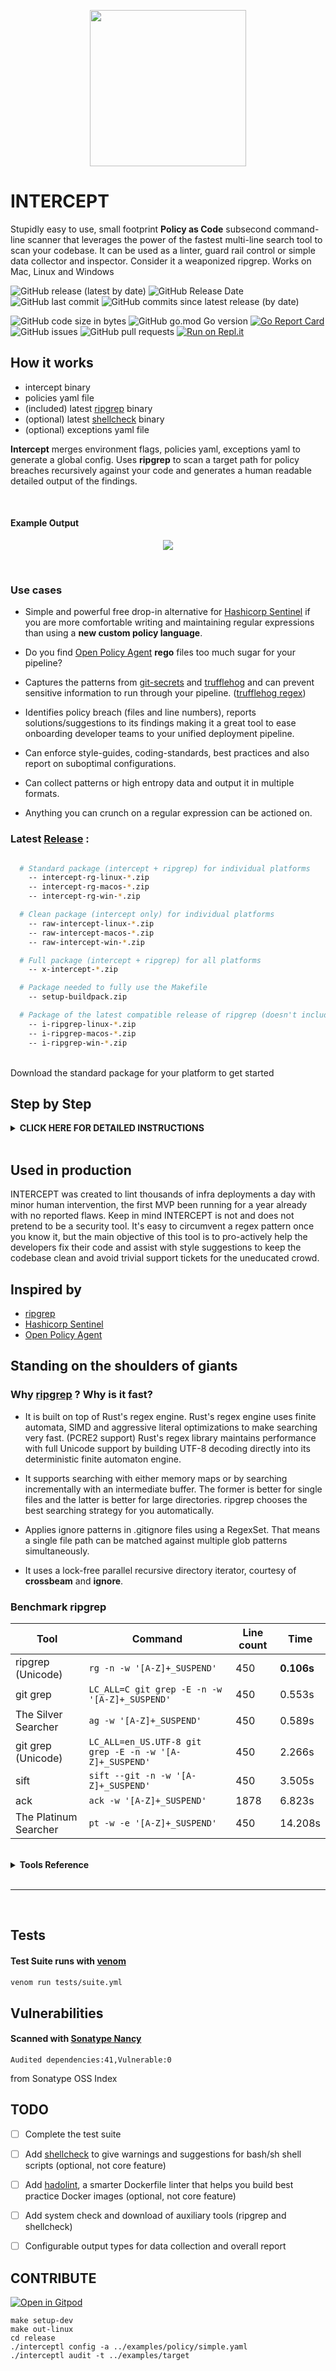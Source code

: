 <p align="center">

<img src="static/intercept.png" width="250">

</p>

# INTERCEPT

Stupidly easy to use, small footprint **Policy as Code** subsecond command-line scanner that leverages the power of the fastest multi-line search tool to scan your codebase. It can be used as a linter, guard rail control or simple data collector and inspector. Consider it a weaponized ripgrep. Works on Mac, Linux and Windows

![GitHub release (latest by date)](https://img.shields.io/github/v/release/xfhg/intercept)
![GitHub Release Date](https://img.shields.io/github/release-date/xfhg/intercept)
![GitHub last commit](https://img.shields.io/github/last-commit/xfhg/intercept)
![GitHub commits since latest release (by date)](https://img.shields.io/github/commits-since/xfhg/intercept/latest)

![GitHub code size in bytes](https://img.shields.io/github/languages/code-size/xfhg/intercept)
![GitHub go.mod Go version](https://img.shields.io/github/go-mod/go-version/xfhg/intercept)
[![Go Report Card](https://goreportcard.com/badge/github.com/xfhg/intercept)](https://goreportcard.com/report/github.com/xfhg/intercept)
![GitHub issues](https://img.shields.io/github/issues-raw/xfhg/intercept)
![GitHub pull requests](https://img.shields.io/github/issues-pr-raw/xfhg/intercept)
[![Run on Repl.it](https://repl.it/badge/github/xfhg/intercept)](https://repl.it/github/xfhg/intercept)

## How it works

- intercept binary
- policies yaml file
- (included) latest [ripgrep](https://github.com/BurntSushi/ripgrep) binary
- (optional) latest [shellcheck](https://github.com/koalaman/shellcheck) binary
- (optional) exceptions yaml file

**Intercept** merges environment flags, policies yaml, exceptions yaml to generate a global config.
Uses **ripgrep** to scan a target path for policy breaches recursively against your code and generates a human readable detailed output of the findings.

<br>

#### Example Output

<p align="center">
<img src="static/output.png" >
</p>

<br>

### Use cases

- Simple and powerful free drop-in alternative for [Hashicorp Sentinel](https://www.hashicorp.com/sentinel/) if you are more comfortable writing and maintaining regular expressions than using a **new custom policy language**.

- Do you find [Open Policy Agent](https://www.openpolicyagent.org/) **rego** files too much sugar for your pipeline?

- Captures the patterns from [git-secrets](https://github.com/awslabs/git-secrets) and [trufflehog](https://github.com/dxa4481/truffleHog) and can prevent sensitive information to run through your pipeline. ([trufflehog regex](https://github.com/dxa4481/truffleHog/blob/dev/scripts/searchOrg.py))

- Identifies policy breach (files and line numbers), reports solutions/suggestions to its findings making it a great tool to ease onboarding developer teams to your unified deployment pipeline.

- Can enforce style-guides, coding-standards, best practices and also report on suboptimal configurations.

- Can collect patterns or high entropy data and output it in multiple formats.

- Anything you can crunch on a regular expression can be actioned on.

### Latest [Release](https://github.com/xfhg/intercept/releases) :

```sh

  # Standard package (intercept + ripgrep) for individual platforms
    -- intercept-rg-linux-*.zip
    -- intercept-rg-macos-*.zip
    -- intercept-rg-win-*.zip

  # Clean package (intercept only) for individual platforms
    -- raw-intercept-linux-*.zip
    -- raw-intercept-macos-*.zip
    -- raw-intercept-win-*.zip

  # Full package (intercept + ripgrep) for all platforms
    -- x-intercept-*.zip

  # Package needed to fully use the Makefile
    -- setup-buildpack.zip

  # Package of the latest compatible release of ripgrep (doesn't include intercept)
    -- i-ripgrep-linux-*.zip
    -- i-ripgrep-macos-*.zip
    -- i-ripgrep-win-*.zip

```

<br>
Download the standard package for your platform to get started

<br>

## Step by Step

<details>
<summary><b>CLICK HERE FOR DETAILED INSTRUCTIONS</b></summary>

<br>

Let's take a real-world example and verify how the dev teams are using our compliant terraform modules

On the folder [examples/](https://github.com/xfhg/intercept/tree/master/examples) we will scan the imaginary infra repo that contains terraform code at [examples/target/](https://github.com/xfhg/intercept/tree/master/examples/target)

## 1. Write a global policy file ([examples/policy/simple.yaml](https://github.com/xfhg/intercept/tree/master/examples/policy/simple.yaml))

We intend to :

- **scan** if private keys are present on their infra code (rule 1)

  - we want this policy to be fatal (**fatal:true**) and accept no exceptions (**enforcement:true**)
  - by omission of environment, this policy is fatal regardless of where it is scanning

- **scan** if modules are being sourced from its compliant source and not locally or from git (rule 5)

  - we want this policy to be fatal (**fatal:true**) only when the environment is PROD (**environment:prod**)
  - this policy can accept local exceptions (**enforcement:false**)

- **collect** instances of tf resources outside of the module usage

<br>

**Note :** _full text on the file, some text redacted from the snippets below for clarity._

<br>

```yaml
Banner: |

  | Use this banner to post guidelines and documentation about this pipeline step

  Free multi-line text

Rules:
  - name: Private key committed in code
    id: 1
    description:
    solution:
    error:
    type: scan
    enforcement: true
    environment:
    fatal: true
    patterns:
      - \s*(-----BEGIN PRIVATE KEY-----)
      - \s*(-----BEGIN RSA PRIVATE KEY-----)
      - \s*(-----BEGIN DSA PRIVATE KEY-----)
      - \s*(-----BEGIN EC PRIVATE KEY-----)
      - \s*(-----BEGIN OPENSSH PRIVATE KEY-----)
      - \s*(-----BEGIN PGP PRIVATE KEY BLOCK-----)

  - name: Compliant module source
    id: 5
    description:
    error:
    type: scan
    solution:
    environment: prod
    fatal: true
    enforcement: false
    patterns:
      - source\s*.*\.git"
      - \s+source\s*=\s*"((?!https\:).)

  - name: Collect sparse TF resources outside of modules.
    description:
    type: collect
    patterns:
      - (resource)\s*"(.*)"
```

You should also customize the Exit Error messages on the same file.

```yaml
ExitCritical: "Critical irregularities found in your code"
ExitWarning: "Irregularities found in your code"
ExitClean: "Clean report"
```

Where Exit Critical represents exit code of 1 when a fatal policy is breached.

## 2. Add the config file to intercept

```sh
intercept config -a policy/simple.yaml
```

intercept will always create a config.yaml from the imported configuration files, at the moment it does not support merging of the same class of items

```
| INTERCEPT
|
| Policy file : config.yaml
|
| Config file updated
```

You can reset the config file with :

```
intercept config -r
```

## 3. Run the scan against target/ directory

This is the simplest call of audit:

```sh
intercept audit -t target/
```

<p align="center">
<img src="static/step01.png" style="border-radius:10px">
</p>

Exiting with just a warning...

Adding **prod** as environment variable:

```
intercept audit -t target/ -e prod
```

<p align="center">
<img src="static/step02.png" style="border-radius:10px">
</p>

Notice the fatal exception and the exit code 1

## 5. Add more policies ([examples/policy/complex.yaml](https://github.com/xfhg/intercept/tree/master/examples/policy/complex.yaml))

Looks great so far... let's validate that networking resources are not being hardcoded and also intercept any module deployment with suboptimal configuration parameters.

- **scan** if any SUBNET or VPC ids are being hardcoded instead of captured via data lookups (rule 001)

  - we want this policy to be fatal (**fatal:true**) immediately on DEV environment (**environment:dev**)
  - accept no exceptions (**enforcement:true**)

- **scan** if modules are being setup with suboptimal configuration parameters. (rule 005)

  - we just want this policy to be a notice and recommendation

```yaml
- name: Hardcoded ids on code or variables
  id: 7
  description:
  solution:
  error:
  fatal: true
  environment: dev
  enforcement: true
  type: scan
  patterns:
    - (subnet_ids\s*=\s*\[\s*"\$\{v)
    - (subnet_ids\s*=\s*\[\s*"[s])
    - (subnet_ids\s*=\s*=\s*"\$\{v)
    - (subnet_id\s*=\s*"\s*[s])
    - (subnet_id\s*=\s*"\s*\$\{v)
    - (subnets\s*=\s*\[\s*"\$\{v)
    - (subnets\s*=\s*\[\s*"[s])
    - (vpc_zone_identifier\s*=\s*\[\s*"\$\{v)
    - (vpc_zone_identifier\s*=\s*\[\s*"[v])
    - (vpc_zone_identifier\s*=\s*=\s*"\$\{v)
    - (vpc_id\s*=\s*"\s*[v])
    - (vpc_id\s*=\s*"\s*\$\{v)
    - (vpc_security_group_ids\s*=\s*\[\s*"\$\{v)
    - (vpc_security_group_ids\s*=\s*\[\s*"[sg])
    - (security_groups\s*=\s*\[\s*"\$\{v)
    - (security_groups\s*=\s*\[\s*"[sg])
    - ("subnet-)
    - ("sg-)
    - ("vpc-)

- name: Sub-optimal parameter on Module/Resource
  id: 8
  description:
  solution:
  environment:
  error:
  type: scan
  fatal: false
  patterns:
    - \s+healthcheck_target\s*=\s*"22"
    - \s+healthcheck_target\s*=\s*"3389"
    - \s+protocol\s*=\s*"-1"
    - \s+from_port\s*=\s*"-1"
    - \s+to_port\s*=\s*"-1"
    - ("0\.0\.0\.0)
```

Recompile the config file :

```bash
intercept config -a policy/complex.yaml
```

Let's pretend to run the audit on DEV environment and check the differences on the report :

```
intercept audit -t target/ -e DEV
```

Redacted report:

<p align="center">
<img src="static/step03.png" style="border-radius:10px">
</p>

## 6. Add local exceptions ([examples/exception/local_exception.yaml](https://github.com/xfhg/intercept/tree/master/examples/exception/local_exception.yaml))

Use case : If you parse the config file from a global location and need local (per repo) exceptions you can add a local yaml file and merge it to the main config.

We will try to have an exception on policy 5 (accepts exceptions) and policy 7 (doesn't accept exceptions)

```yaml
RulesDeactivated:
  - 5
  - 7

ExceptionMessage: "THIS RULE CHECK IS DEACTIVATED BY A LOCAL EXCEPTION REQUEST"
```

```sh
intercept config -a exception/local_exception.yaml
```

Both files are merged and you can run the audit with the new exceptions in place

```sh
intercept audit -t target/ -e dev
```

Redacted report:

<p align="center">
<img src="static/step04.png" style="border-radius:10px">
</p>

As you can notice rule 5 activated the exception but rule 7 just ignore it and returned a FATAL breach.

## 7. Enforcing no exceptions flag

By activating the No Exceptions flag (-x) all the exceptions will be ignored.

```
intercept audit -t target/ -e prod -x
```

## 8. Policy File Explained

#### [policy/policy_rules.yaml](https://github.com/xfhg/intercept/tree/master/policy/policy_rules.yaml)

```yaml
Banner: |

  MULTI LINE TXT

ExitCritical: CRITICAL_ERROR_EXIT_TEXT
ExitWarning: WARNING_EXIT_TEXT
ExitClean: CLEAN_EXIT_TEXT

Rules:
  - id: 1

    name: NAME_TEXT
    description: DESCRIPTION_TEXT
    solution: SOLUTION_TEXT
    error: ERROR_TEXT

    type: scan

    fatal: BOOL
    environment: TXT
    enforcement: BOOL

    patterns:
      - regex_1
      - regex_2
      - regex_3

  - name: NAME_TEXT
    description: DESCRIPTION_TEXT

    type: collect

    patterns:
      - regex_4
      - regex_5
```

#### [policy/policy_exceptions.yaml](https://github.com/xfhg/intercept/tree/master/policy/policy_exceptions.yaml)

```yaml
RulesDeactivated:
  - RULE_ID
  - RULE_ID

ExceptionMessage: TXT_MESSAGE
```

</details>
<br>

## Used in production

INTERCEPT was created to lint thousands of infra deployments a day with minor human intervention, the first MVP been running for a year already with no reported flaws. Keep in mind INTERCEPT is not and does not pretend to be a security tool.
It's easy to circumvent a regex pattern once you know it, but the main objective of this tool is to pro-actively help the developers fix their code and assist with style suggestions to keep the codebase clean and avoid trivial support tickets for the uneducated crowd.

## Inspired by

- [ripgrep](https://github.com/BurntSushi/ripgrep)
- [Hashicorp Sentinel](https://www.hashicorp.com/sentinel/)
- [Open Policy Agent](https://www.openpolicyagent.org/)

## Standing on the shoulders of giants

### Why [ripgrep](https://github.com/BurntSushi/ripgrep) ? Why is it fast?

- It is built on top of Rust's regex engine. Rust's regex engine uses finite automata, SIMD and aggressive literal optimizations to make searching very fast. (PCRE2 support)
  Rust's regex library maintains performance with full Unicode support by building UTF-8 decoding directly into its deterministic finite automaton engine.

- It supports searching with either memory maps or by searching incrementally with an intermediate buffer. The former is better for single files and the latter is better for large directories. ripgrep chooses the best searching strategy for you automatically.

- Applies ignore patterns in .gitignore files using a RegexSet. That means a single file path can be matched against multiple glob patterns simultaneously.

- It uses a lock-free parallel recursive directory iterator, courtesy of **crossbeam** and **ignore**.

### Benchmark ripgrep

| Tool                  | Command                                                 | Line count | Time       |
| --------------------- | ------------------------------------------------------- | ---------- | ---------- |
| ripgrep (Unicode)     | `rg -n -w '[A-Z]+_SUSPEND'`                             | 450        | **0.106s** |
| git grep              | `LC_ALL=C git grep -E -n -w '[A-Z]+_SUSPEND'`           | 450        | 0.553s     |
| The Silver Searcher   | `ag -w '[A-Z]+_SUSPEND'`                                | 450        | 0.589s     |
| git grep (Unicode)    | `LC_ALL=en_US.UTF-8 git grep -E -n -w '[A-Z]+_SUSPEND'` | 450        | 2.266s     |
| sift                  | `sift --git -n -w '[A-Z]+_SUSPEND'`                     | 450        | 3.505s     |
| ack                   | `ack -w '[A-Z]+_SUSPEND'`                               | 1878       | 6.823s     |
| The Platinum Searcher | `pt -w -e '[A-Z]+_SUSPEND'`                             | 450        | 14.208s    |

<br>

<details><summary><b>Tools Reference</b></summary>

- [ripgrep](https://github.com/BurntSushi/ripgrep)
- [git grep](https://www.kernel.org/pub/software/scm/git/docs/git-grep.html)
- [The Silver Searcher](https://github.com/ggreer/the_silver_searcher)
- [git grep (Unicode)](https://www.kernel.org/pub/software/scm/git/docs/git-grep.html)
- [sift](https://github.com/svent/sift)
- [ack](https://github.com/beyondgrep/ack2)
- [The Platinum Searcher](https://github.com/monochromegane/the_platinum_searcher)

</details>

<br>

---

<br>

## Tests

#### Test Suite runs with [venom](https://github.com/ovh/venom)

```sh
venom run tests/suite.yml
```

## Vulnerabilities

#### Scanned with [Sonatype Nancy](https://github.com/sonatype-nexus-community/nancy)

```
Audited dependencies:41,Vulnerable:0
```

from Sonatype OSS Index

## TODO

- [ ] Complete the test suite

- [ ] Add [shellcheck](https://github.com/koalaman/shellcheck) to give warnings and suggestions for bash/sh shell scripts (optional, not core feature)

- [ ] Add [hadolint](https://github.com/hadolint/hadolint), a smarter Dockerfile linter that helps you build best practice Docker images (optional, not core feature)

- [ ] Add system check and download of auxiliary tools (ripgrep and shellcheck)

- [ ] Configurable output types for data collection and overall report

## CONTRIBUTE

[![Open in Gitpod](https://gitpod.io/button/open-in-gitpod.svg)](https://gitpod.io/#https://github.com/xfhg/intercept)

```
make setup-dev
make out-linux
cd release
./interceptl config -a ../examples/policy/simple.yaml
./interceptl audit -t ../examples/target
```
